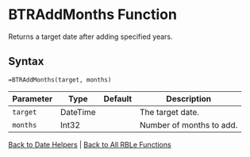 # BTRAddMonths Function

Returns a target date after adding specified years.

## Syntax

```excel
=BTRAddMonths(target, months)
```

Parameter | Type | Default | Description
---|---|---|---
`target` | DateTime |  | The target date.
`months` | Int32 |  | Number of months to add.

[Back to Date Helpers](Readme.md) | [Back to All RBLe Functions](/RBLe/RBLe.md#function-documentation)